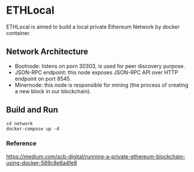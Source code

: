 # ETHLocal

ETHLocal is aimed to build a local private Ethereum Network by docker container.

## Network Architecture
- Bootnode: listens on porn 30303, is used for peer discovery purpose.
- JSON-RPC endpoint: this node exposes JSON-RPC API over HTTP endpoint on port 8545. 
- Minernode: this node is responsible for mining (the process of creating a new block in our blockchain).

## Build and Run

```
cd network
docker-compose up -d
```



### Reference
https://medium.com/scb-digital/running-a-private-ethereum-blockchain-using-docker-589c8e6a4fe8